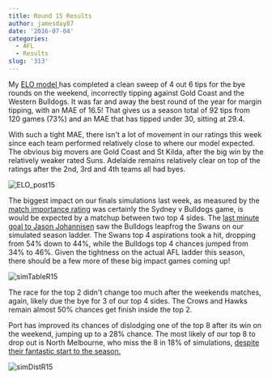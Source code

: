 ```yaml
---
title: Round 15 Results
author: jamesday87
date: '2016-07-04'
categories:
  - AFL
  - Results
slug: '313'
---
```


My [ELO model ](http://plussixoneblog.com/2016/05/23/my-elo-rating-system-explained/) has completed a clean sweep of 4 out 6 tips for the bye rounds on the weekend, incorrectly tipping against Gold Coast and the Western Bulldogs. It was far and away the best round of the year for margin tipping, with an MAE of 16.5! That gives us a season total of 92 tips from 120 games (73%) and an MAE that has tipped under 30, sitting at 29.4.

With such a tight MAE, there isn't a lot of movement in our ratings this week since each team performed relatively close to where our model expected. The obvious big movers are Gold Coast and St Kilda, after the big win by the relatively weaker rated Suns. Adelaide remains relatively clear on top of the ratings after the 2nd, 3rd and 4th teams all had byes.

![ELO_post15](http://plussixoneblog.com/wp-content/uploads/2016/07/ELO_post15.gif)

The biggest impact on our finals simulations last week, as measured by the [ match importance rating](http://plussixoneblog.com/2016/06/16/beyond-the-8-point-game-estimating-match-importance-in-the-afl/) was certainly the Sydney v Bulldogs game, is would be expected by a matchup between two top 4 sides. The [last minute goal to Jason Johannisen](http://www.abc.net.au/news/2016-07-02/bulldogs-edge-swans-by-four-with-johannisen-goal/7564104) saw the Bulldogs leapfrog the Swans on our simulated season ladder. The Swans top 4 aspirations took a hit, dropping from 54% down to 44%, while the Bulldogs top 4 chances jumped from 34% to 46%. Given the tightness on the actual AFL ladder this season, there should be a few more of these big impact games coming up!

![simTableR15](http://plussixoneblog.com/wp-content/uploads/2016/07/simTableR15.gif)

The race for the top 2 didn't change too much after the weekends matches, again, likely due the bye for 3 of our top 4 sides. The Crows and Hawks remain almost 50% chances get finish inside the top 2.

Port has improved its chances of dislodging one of the top 8 after its win on the weekend, jumping up to a 28% chance. The most likely of our top 8 to drop out is North Melbourne, who miss the 8 in 18% of simulations, [despite their fantastic start to the season. ](http://plussixoneblog.com/2016/05/13/leaping-kangaroos/)

![simDistR15](http://plussixoneblog.com/wp-content/uploads/2016/07/simDistR15.gif)
